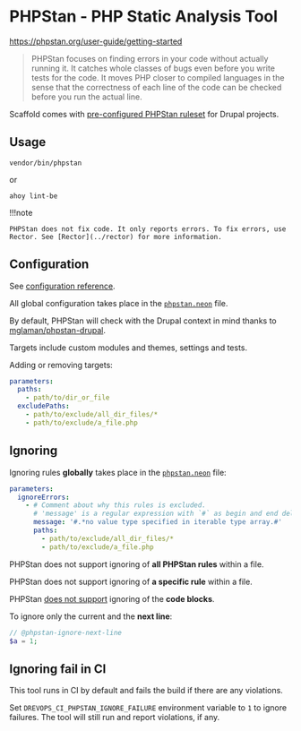 # PHPStan - PHP Static Analysis Tool

https://phpstan.org/user-guide/getting-started

> PHPStan focuses on finding errors in your code without actually running it. It
> catches whole classes of bugs even before you write tests for the code. It
> moves
> PHP closer to compiled languages in the sense that the correctness of each
> line
> of the code can be checked before you run the actual line.

Scaffold comes with [pre-configured PHPStan ruleset](../../../../phpstan.neon)
for
Drupal projects.

## Usage

```shell
vendor/bin/phpstan
```

or

```shell
ahoy lint-be
```

!!!note

    PHPStan does not fix code. It only reports errors. To fix errors, use
    Rector. See [Rector](../rector) for more information.

## Configuration

See [configuration reference](https://phpstan.org/config-reference).

All global configuration takes place in
the [`phpstan.neon`](../../../../phpstan.neon)
file.

By default, PHPStan will check with the Drupal context in mind thanks to
[mglaman/phpstan-drupal](https://github.com/mglaman/phpstan-drupal).

Targets include custom modules and themes, settings and tests.

Adding or removing targets:

```yaml
parameters:
  paths:
    - path/to/dir_or_file
  excludePaths:
    - path/to/exclude/all_dir_files/*
    - path/to/exclude/a_file.php
```

## Ignoring

Ignoring rules **globally** takes place in
the [`phpstan.neon`](../../../../phpstan.neon) file:

```yaml
parameters:
  ignoreErrors:
    - # Comment about why this rules is excluded.
      # 'message' is a regular expression with `#` as begin and end delimiters.
      message: '#.*no value type specified in iterable type array.#'
      paths:
        - path/to/exclude/all_dir_files/*
        - path/to/exclude/a_file.php
```

PHPStan does not support ignoring of **all PHPStan rules** within a file.

PHPStan does not support ignoring of **a specific rule** within a file.

PHPStan [does not support](https://github.com/phpstan/phpstan/issues/4452)
ignoring of the **code blocks**.

To ignore only the current and the **next line**:

```php
// @phpstan-ignore-next-line
$a = 1;
```

## Ignoring fail in CI

This tool runs in CI by default and fails the build if there are any violations.

Set `DREVOPS_CI_PHPSTAN_IGNORE_FAILURE` environment variable to `1` to ignore
failures. The tool will still run and report violations, if any.
